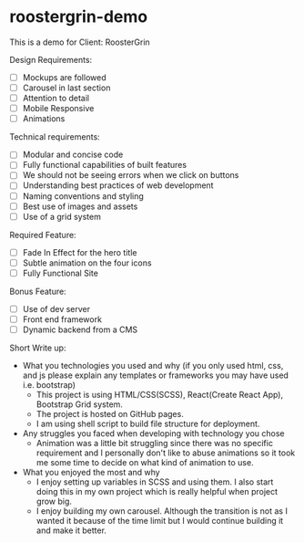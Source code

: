# roostergrin-demo

This is a demo for Client: RoosterGrin

Design Requirements: 
- [ ] Mockups are followed
- [ ] Carousel in last section
- [ ] Attention to detail
- [ ] Mobile Responsive
- [ ] Animations

Technical requirements:
- [ ] Modular and concise code
- [ ] Fully functional capabilities of built features
- [ ] We should not be seeing errors when we click on buttons
- [ ] Understanding best practices of web development
- [ ] Naming conventions and styling
- [ ] Best use of images and assets
- [ ] Use of a grid system

Required Feature: 
- [ ] Fade In Effect for the hero title
- [ ] Subtle animation on the four icons
- [ ] Fully Functional Site

Bonus Feature:
- [ ] Use of dev server
- [ ] Front end framework
- [ ] Dynamic backend from a CMS

Short Write up:
- What you technologies you used and why (if you only used html, css, and js please explain any templates or frameworks you may have used i.e. bootstrap)
  - This project is using HTML/CSS(SCSS), React(Create React App), Bootstrap Grid system. 
  - The project is hosted on GitHub pages.
  - I am using shell script to build file structure for deployment.
- Any struggles you faced when developing with technology you chose
  - Animation was a little bit struggling since there was no specific requirement and I personally don't like to abuse animations so it took me some time to decide on what kind of animation to use.
- What you enjoyed the most and why
  - I enjoy setting up variables in SCSS and using them. I also start doing this in my own project which is really helpful when project grow big.
  - I enjoy building my own carousel. Although the transition is not as I wanted it because of the time limit but I would continue building it and make it better.
